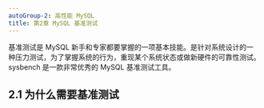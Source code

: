 ```yaml
---
autoGroup-2: 高性能 MySQL
title: 第2章 MySQL 基准测试
---
```


基准测试是 MySQL 新手和专家都要掌握的一项基本技能。是针对系统设计的一种压力测试，为了掌握系统的行为，重现某个系统状态或做新硬件的可靠性测试。  
sysbench 是一款非常优秀的 MySQL 基准测试工具。

## 2.1 为什么需要基准测试
